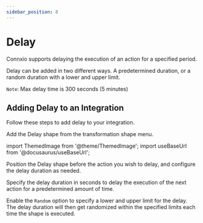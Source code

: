 ```yaml
---
sidebar_position: 8
---
```


# Delay

Connxio supports delaying the execution of an action for a specified period.

Delay can be added in two different ways. A predetermined duration, or a random duration with a lower and upper limit.

`Note`: Max delay time is 300 seconds (5 minutes)

## Adding Delay to an Integration

Follow these steps to add delay to your integration.

Add the Delay shape from the transformation shape menu. 

import ThemedImage from '@theme/ThemedImage';
import useBaseUrl from '@docusaurus/useBaseUrl';

<div style={{maxWidth: '400px'}}>
  <ThemedImage
    alt="outbound connections"
    sources={{
      light: useBaseUrl('/img/docs/transformations/transformations-light.webp'),
      dark: useBaseUrl('/img/docs/transformations/transformations-dark.webp#dark-only'),
    }}
  />
</div>

Position the Delay shape before the action you wish to delay, and configure the delay duration as needed.

Specify the delay duration in seconds to delay the execution of the next action for a predetermined amount of time.

<div style={{maxWidth: '400px'}}>
  <ThemedImage
    alt="outbound connections"
    sources={{
      light: useBaseUrl('/img/docs/transformations/delay-light.webp'),
      dark: useBaseUrl('/img/docs/transformations/delay-dark.webp#dark-only'),
    }}
  />
</div>

Enable the `Random` option to specify a lower and upper limit for the delay. The delay duration will then get randomized within the specified limits each time the shape is executed.

<div style={{maxWidth: '400px'}}>
  <ThemedImage
    alt="outbound connections"
    sources={{
      light: useBaseUrl('/img/docs/transformations/delay-random-light.webp'),
      dark: useBaseUrl('/img/docs/transformations/delay-random-dark.webp#dark-only'),
    }}
  />
</div>
